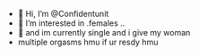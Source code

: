 - 👋 Hi, I’m @Confidentunit
- 👀 I’m interested in .females ..
- 🌱 and im currently single and i give my woman
- multiple orgasms  hmu  if ur resdy hmu

<!---
Confidentunit/Confidentunit is a ✨ special ✨ repository because its `README.md` (this file) appears on your GitHub profile.
You can click the Preview link to take a look at your changes.
--->
